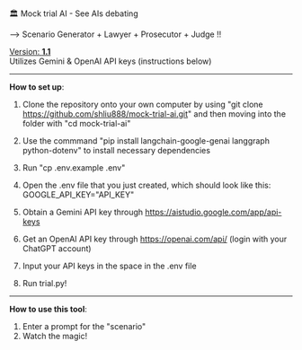 🏛️ Mock trial AI - See AIs debating

--> Scenario Generator + Lawyer + Prosecutor + Judge !!        

[Version: **1.1** ](https://img.shields.io/badge/Version-1.1-blue)   
Utilizes Gemini & OpenAI API keys (instructions below)         

---------------------------------------------
**How to set up**:

1. Clone the repository onto your own computer by using "git clone https://github.com/shliu888/mock-trial-ai.git" and then moving into the folder with "cd mock-trial-ai"

2. Use the commmand "pip install langchain-google-genai langgraph python-dotenv" to install necessary dependencies

3. Run "cp .env.example .env"

4. Open the .env file that you just created, which should look like this: GOOGLE_API_KEY="API_KEY"

5. Obtain a Gemini API key through https://aistudio.google.com/app/api-keys       

6. Get an OpenAI API key through https://openai.com/api/ (login with your ChatGPT account)      

7. Input your API keys in the space in the .env file      

8. Run trial.py!     

---------------------------------------------

**How to use this tool**:

1. Enter a prompt for the "scenario"
2. Watch the magic!